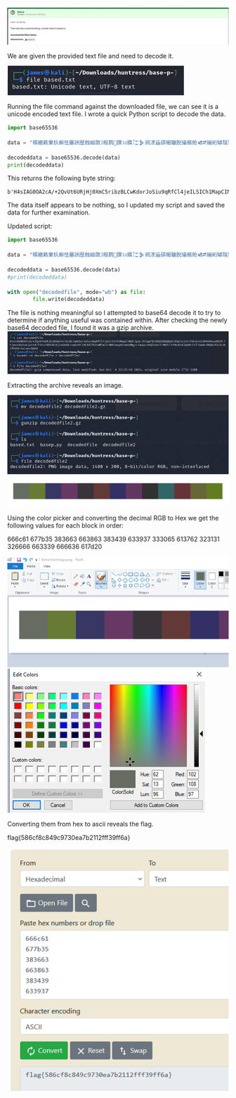 ![Alt text](images/1._Challenge.PNG)

We are given the provided text file and need to decode it.

![Alt text](images/2._File_Type.PNG)

Running the file command against the downloaded file, we can see it is a unicode encoded text file.  I wrote a quick Python script to decode the data.

```python
import base65536

data = "楈繳籁萰杁癣怯蘲詶歴蝕絪敪ꕘ橃鹲𠁢腂𔕃饋𓁯𒁊鹓湵蝱硦楬驪腉繓鵃舱𒅡繃絎罅陰罌繖𔕱蝔浃虄眵虂𒄰𓉋詘襰ꅥ破ꌴ顂𔑫硳蕈訶𒀹饡鵄腦蔷樸𠁺襐浸椱欱蹌ꍣ鱙癅腏葧𔕇鱋鱸𓁮聊聍ꄸꈴ陉𔕁框ꅔ𔕩𔕃驂虪祑𓅁聨朸聣摸眲葮𖠳鵺穭𒁭豍摮饱恕𓉮詔葉鰸葭楷洳面𔕃𔑒踳𔐸杅𐙥湳橹驳陪楴氹橬𓄱蝔晏稸ꄸ防癓ꉁ𖡩鵱聲ꍆ稸鬶魚𓉯艭𔕬輷茳筋𔑭湰𓄲怸艈恧襺陷项譶ꍑ衮汮蹆杗筌蹙怰晘缸睰脹蹃鹬ꕓ脶湏赑魶繡罢𒉁荶腳ꌳ蕔𔐶橊欹𖥇繋赡𐙂饎罒鵡𒉮腙ꍮ楑恤魌虢昹𒅶效楙衎𔕙ꉨ𓈸𔑭樯筶筚絮𓁗浈豱ꉕ魔魧蕕聘筣鹖樫ꍖ汸湖萰腪轪𓉱艱絍笹艨魚詇腁𒁮陴顮虂癁"

decodeddata = base65536.decode(data)
print(decodeddata)
```

This returns the following byte string:

```
b'H4sIAG0OA2cA/+2QvUt6URjHj0XmC5ribzBLCwKdorJoSiu9qRfCl4jeILSICh1MapCINHEJpaLJVIqwTRC8DQ5BBQ0pKtXUpTej4C4lBckvsCHP6U9oadDhfL7P85zzPTx81416LYclYgEAOLgOGwKgxgnrJKMK8j4kIaAwF3TjiwCwBejQQDAshK82cKx/2BnO3xzhmEmoMWn/qdU+ntTUIO8gmOw438bbCwRv3Y8vE2ens9y5sejat497l51sTRO18E8j2aSAAkixqhrKFl8E6fZfotmMlw7Z3NKFmvp92s8+HMg+zTwaycvVQlnSn7FYW2LFYY0+X18JpB9LCYliSm6LO9QXvfaIbJAqvNsL3lTP6vJ596GyKIaXBnNdRJahnqYLnlQ4d+LfbQ91vpH0Y4NSYwhk8tmv/5vFZFnHWrH8qWUkTfgfUPXKcFVi+5Vlx7V90OjLjZqtqMMH9FhMZfGUALnotancBQAA'
```

The data itself appears to be nothing, so I updated my script and saved the data for further examination.

Updated script:

```python
import base65536

data = "楈繳籁萰杁癣怯蘲詶歴蝕絪敪ꕘ橃鹲𠁢腂𔕃饋𓁯𒁊鹓湵蝱硦楬驪腉繓鵃舱𒅡繃絎罅陰罌繖𔕱蝔浃虄眵虂𒄰𓉋詘襰ꅥ破ꌴ顂𔑫硳蕈訶𒀹饡鵄腦蔷樸𠁺襐浸椱欱蹌ꍣ鱙癅腏葧𔕇鱋鱸𓁮聊聍ꄸꈴ陉𔕁框ꅔ𔕩𔕃驂虪祑𓅁聨朸聣摸眲葮𖠳鵺穭𒁭豍摮饱恕𓉮詔葉鰸葭楷洳面𔕃𔑒踳𔐸杅𐙥湳橹驳陪楴氹橬𓄱蝔晏稸ꄸ防癓ꉁ𖡩鵱聲ꍆ稸鬶魚𓉯艭𔕬輷茳筋𔑭湰𓄲怸艈恧襺陷项譶ꍑ衮汮蹆杗筌蹙怰晘缸睰脹蹃鹬ꕓ脶湏赑魶繡罢𒉁荶腳ꌳ蕔𔐶橊欹𖥇繋赡𐙂饎罒鵡𒉮腙ꍮ楑恤魌虢昹𒅶效楙衎𔕙ꉨ𓈸𔑭樯筶筚絮𓁗浈豱ꉕ魔魧蕕聘筣鹖樫ꍖ汸湖萰腪轪𓉱艱絍笹艨魚詇腁𒁮陴顮虂癁"

decodeddata = base65536.decode(data)
#print(decodeddata)

with open("decodedfile", mode="wb") as file:
        file.write(decodeddata)
```

The file is nothing meaningful so I attempted to base64 decode it to try to determine if anything useful was contained within.  After checking the newly base64 decoded file, I found it was a gzip archive.
![Alt text](images/3._Decoded_file.PNG)

Extracting the archive reveals an image.

![Alt text](images/4._Decoded_file_2.PNG)
![Alt text](images/5._Extracted_Image.PNG)

Using the color picker and converting the decimal RGB to Hex we get the following values for each block in order:

666c61
677b35
383663
663863
383439
633937
333065
613762
323131
326666
663339
666636
617d20

![Alt text](images/6._Color_Picker.PNG)
![Alt text](images/7._Color_Value.PNG)

Converting them from hex to ascii reveals the flag.

flag{586cf8c849c9730ea7b2112fff39ff6a}

![Alt text](images/8._Converting_Hex_to_ASCII.PNG)
